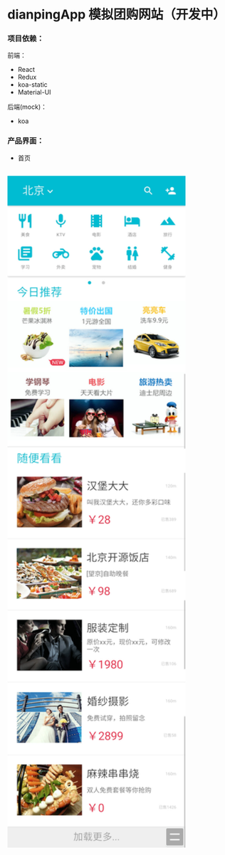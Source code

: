 # dianpingApp 模拟团购网站（开发中）

### 项目依赖：
前端：
* React
* Redux
* koa-static
* Material-UI

后端(mock)：
* koa

### 产品界面：
* 首页
<br />
<img src="./docs/imgs/first-page.jpg" alt="first-page-pic" style="width: 400px;"/>

